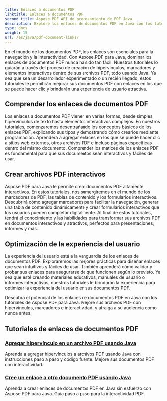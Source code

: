 ```yaml
---
title: Enlaces a documentos PDF
linktitle: Enlaces a documentos PDF
second_title: Aspose.PDF API de procesamiento de PDF Java
description: Explore los enlaces de documentos PDF en Java con los tutoriales de Aspose.PDF para Java. Cree hipervínculos, marcadores y archivos PDF interactivos sin esfuerzo.
type: docs
weight: 15
url: /es/java/pdf-document-links/
---
```


En el mundo de los documentos PDF, los enlaces son esenciales para la navegación y la interactividad. Con Aspose.PDF para Java, dominar los enlaces de documentos PDF nunca ha sido tan fácil. Nuestros tutoriales lo guiarán a través del proceso de creación de hipervínculos, marcadores y elementos interactivos dentro de sus archivos PDF, todo usando Java. Ya sea que sea un desarrollador experimentado o un recién llegado, estos tutoriales le permitirán mejorar sus documentos PDF con enlaces en los que se puede hacer clic y brindarán una experiencia de usuario atractiva.

## Comprender los enlaces de documentos PDF

Los enlaces a documentos PDF vienen en varias formas, desde simples hipervínculos de texto hasta elementos interactivos complejos. En nuestros tutoriales, comenzaremos desentrañando los conceptos básicos de los enlaces PDF, explicando sus tipos y demostrando cómo crearlos mediante programación. Aprenderá a agregar enlaces en los que se puede hacer clic a sitios web externos, otros archivos PDF e incluso páginas específicas dentro del mismo documento. Comprender los matices de los enlaces PDF es fundamental para que sus documentos sean interactivos y fáciles de usar.

## Crear archivos PDF interactivos

Aspose.PDF para Java le permite crear documentos PDF altamente interactivos. En estos tutoriales, nos sumergiremos en el mundo de los marcadores de PDF, las tablas de contenido y los formularios interactivos. Descubrirá cómo agregar marcadores para facilitar la navegación, generar una tabla de contenido dinámicamente y crear formularios interactivos que los usuarios pueden completar digitalmente. Al final de estos tutoriales, tendrá el conocimiento y las habilidades para transformar sus archivos PDF en documentos interactivos y atractivos, perfectos para presentaciones, informes y más.

## Optimización de la experiencia del usuario

La experiencia del usuario está a la vanguardia de los enlaces de documentos PDF. Exploraremos las mejores prácticas para diseñar enlaces que sean intuitivos y fáciles de usar. También aprenderá cómo validar y probar sus enlaces para asegurarse de que funcionen según lo previsto. Ya sea que esté creando materiales educativos, manuales de usuario o informes interactivos, nuestros tutoriales le brindarán la experiencia para optimizar la experiencia del usuario en sus documentos PDF.

Descubra el potencial de los enlaces de documentos PDF en Java con los tutoriales de Aspose.PDF para Java. Mejore sus archivos PDF con hipervínculos, marcadores e interactividad, y atraiga a su audiencia como nunca antes.

## Tutoriales de enlaces de documentos PDF
### [Agregar hipervínculo en un archivo PDF usando Java](./add-hyperlink-in-pdf-file-using-java/)
Aprenda a agregar hipervínculos a archivos PDF usando Java con instrucciones paso a paso y código fuente. Mejore sus documentos PDF con interactividad.
### [Cree un enlace a otro documento PDF usando Java](./create-a-link-to-another-pdf-document-using-java/)
Aprenda a crear enlaces de documentos PDF en Java sin esfuerzo con Aspose.PDF para Java. Guía paso a paso para la interactividad PDF.